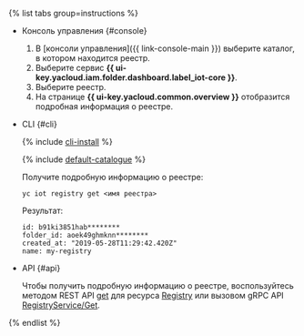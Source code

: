 {% list tabs group=instructions %}

- Консоль управления {#console}

   1. В [консоли управления]({{ link-console-main }}) выберите каталог, в котором находится реестр.
   1. Выберите сервис **{{ ui-key.yacloud.iam.folder.dashboard.label_iot-core }}**.
   1. Выберите реестр.
   1. На странице **{{ ui-key.yacloud.common.overview }}** отобразится подробная информация о реестре.

- CLI {#cli}

  {% include [cli-install](../cli-install.md) %}

  {% include [default-catalogue](../default-catalogue.md) %}

  Получите подробную информацию о реестре:

  ```
  yc iot registry get <имя реестра>
  ```

  Результат:

  ```
  id: b91ki3851hab********
  folder_id: aoek49ghmknn********
  created_at: "2019-05-28T11:29:42.420Z"
  name: my-registry
  ```

- API {#api}

  Чтобы получить подробную информацию о реестре, воспользуйтесь методом REST API [get](../../iot-core/api-ref/Registry/get.md) для ресурса [Registry](../../iot-core/api-ref/Registry/index.md) или вызовом gRPC API [RegistryService/Get](../../iot-core/api-ref/grpc/registry_service.md#Get).

{% endlist %}

